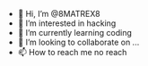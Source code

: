 - 👋 Hi, I’m @8MATREX8
- 👀 I’m interested in hacking
- 🌱 I’m currently learning coding
- 💞️ I’m looking to collaborate on ...
- 📫 How to reach me no reach

<!---
8MATREX8/8MATREX8 is a ✨ special ✨ repository because its `README.md` (this file) appears on your GitHub profile.
You can click the Preview link to take a look at your changes.
--->
